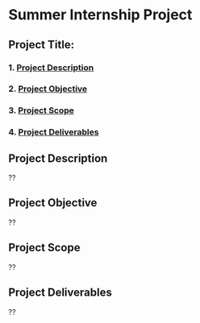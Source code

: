 # Summer Internship Project

## Project Title:
### 1. [Project Description](#project-description)
### 2. [Project Objective](#project-objective)
### 3. [Project Scope](#project-scope)
### 4. [Project Deliverables](#project-deliverables)


## Project Description
??

## Project Objective
??

## Project Scope
??

## Project Deliverables
??